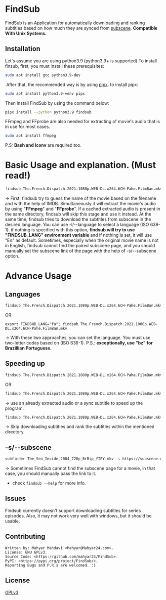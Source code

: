 # FindSub

FindSub is an Application for automatically downloading and ranking subtitles based on how much they are synced
from [subscene](https://subscene.com/).
**Compatible With Unix Systems.**


## Installation
Let's assume you are using python3.9 (python3.9+ is supported)
To install finsub, first, you must install these prerequisites:

```bash
sudo apt install gcc python3.9-dev
```
‍‍‍‍‍‍
After that, the recommended way is by using [pipx](https://github.com/pypa/pipx).
to install pipx:

```bash
sudo apt install python3.9-venv pipx
```

Then install FindSub by using the command below:

```bash
pipx install --python python3.9 findsub
```

FFmpeg and FFprobe are also needed for extracting of movie's audio that is in use for most cases.

```bash
sudo apt install ffmpeg
```

P.S: **Bash and Iconv** are required too.

# Basic Usage and explanation. (Must read!)

```bash
findsub The.French.Dispatch.2021.1080p.WEB-DL.x264.6CH-Pahe.FilmBan.mkv
```
→ First, findsub try to guess the name of the movie based on the filename and with the help of IMDB. 
Simultaneously it will extract the movie's audio by using "**FFmpeg**"  and "**FFprobe**". 
If a cached extracted audio is present in the same directory, findsub will skip this stage and use it instead.
At the same time, findsub tries to download the subtitles from subscene in the desired language.
You can use -l/--language to select a language (ISO 639-1). if nothing is specified with this option, 
**findsub will try to use "FINDSUB_LANG" environment variable** and if nothing is set, it will use "En" as default.
Sometimes, especially when the original movie name is not in English, findsub cannot find the paired subscene page, 
and you should manually set the subscene link of the page with the help of -s/--subscene option.


# Advance Usage
## Languages 

```bash
findsub The.French.Dispatch.2021.1080p.WEB-DL.x264.6CH-Pahe.FilmBan.mkv --language "fa";
```
OR
```
export FINDSUB_LANG="fa"; findsub The.French.Dispatch.2021.1080p.WEB-DL.x264.6CH-Pahe.FilmBan.mkv
```
→ With these two approaches, you can set the language.
You must use two-letter codes based on (ISO 639-1). 
P.S.: **exceptionally, use "bz" for Brazillian Portuguese.**

## Speeding up
```bash
findsub The.French.Dispatch.2021.1080p.WEB-DL.x264.6CH-Pahe.FilmBan.mkv --audio ./already_extraced_audio.wav
```
OR
```bash
findsub The.French.Dispatch.2021.1080p.WEB-DL.x264.6CH-Pahe.FilmBan.mkv --synced-subtitle ./synced_sub.srt
```
→ use an already extracted audio or a sync subtitle to speed up the program.
```bash
findsub The.French.Dispatch.2021.1080p.WEB-DL.x264.6CH-Pahe.FilmBan.mkv --subtitles-directory downloaded_sub/
```
→ Skip downloading subtitles and rank the subtitles within the mentioned directory.

## -s/--subscene
```bash
subfinder The_Sea_Inside_2004_720p_BrRip_YIFY.mkv -s https://subscene.com/subtitles/the-sea-inside-mar-adentro
```
→ Sometimes FindSub cannot find the subscene page for a movie, in that case, you should manually pass the link to it.
- check `findsub --help` for more info.


## Issues
Findsub currently doesn't support downloading subtitles for series episodes. 
Also, it may not work very well with windows, but it should be usable.


## Contributing
    Written by: Mahyar Mahdavi <Mahyar@Mahyar24.com>.
    License: GNU GPLv3.
    Source Code: <https://github.com/mahyar24/FindSub>.
    PyPI: <https://pypi.org/project/FindSub/>.
    Reporting Bugs and P.R.s are welcomed. :)

## License
[GPLv3](https://choosealicense.com/licenses/gpl-3.0)
